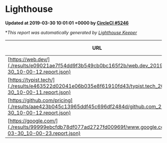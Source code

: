 
# Lighthouse

**Updated at 2019-03-30 10:01:01 +0000 by [CircleCI #5246](https://circleci.com/gh/ItinerisLtd/lighthouse-keeper-example/5246)**

**This report was automatically generated by [Lighthouse Keeper](https://github.com/itinerisltd/lighthouse-keeper)*

| URL | Performance | Accessibility | Best Practices | SEO | PWA | Updated At |
| --- | --- | --- | --- | --- | --- | --- |
| [https://web.dev/](./results/e09021ae7f54dd9f3b549cb0bc165f2b/web.dev_2019-03-30_10-00-12.report.json) | 0.96 | 0.93 | 0.93 | 0.96 | 1 | 2019-03-30T10:00:12.223Z |
| [https://typist.tech/](./results/e463522d02041e06b035e8f61910fd43/typist.tech_2019-03-30_10-00-11.report.json) | 1 |  |  |  |  | 2019-03-30T10:00:11.790Z |
| [https://github.com/pricing](./results/aae423b045c13965ddf45c696df2484d/github.com_2019-03-30_10-00-12.report.json) | 0.86 | 0.89 | 0.93 | 0.9 | 0.58 | 2019-03-30T10:00:12.559Z |
| [https://google.com/](./results/99999ebcfdb78df077ad2727fd00969f/www.google.com_2019-03-30_10-00-23.report.json) | 0.96 | 0.71 | 0.93 | 0.82 | 0.58 | 2019-03-30T10:00:23.387Z |
